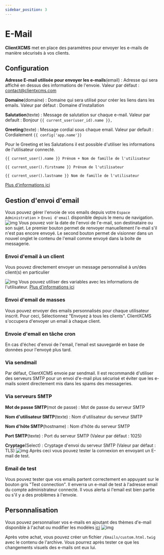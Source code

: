 ```yaml
---
sidebar_position: 3
---
```


# E-Mail
**ClientXCMS** met en place des paramètres pour envoyer les e-mails de manière sécurisés à vos clients.

## Configuration
**Adresse E-mail utilisée pour envoyer les e-mails**(email) : Adresse qui sera affiché en dessus des informations de l'envoie. Valeur par défaut : contact@clientxcms.com

**Domaine**(domaine) : Domaine qui sera utilisé pour créer les liens dans les emails. Valeur par défaut : Domaine d'installation

**Salutation**(texte) : Message de salutation sur chaque e-mail.
Valeur par default : Bonjour `{{ current_user(user_id).name }},`

**Greeting**(texte) : Message cordial sous chaque email.
Valeur par default : Cordialement `{{ config('app.name'}}` 

Pour le Greeting et les Salutations il est possible d'utiliser les informations de l'utilisateur connecté.
```
{{ current_user().name }} Prénom + Nom de famille de l'utilisateur

{{ current_user().firstname }} Prénom de l'utilisateur

{{ current_user().lastname }} Nom de famille de l'utilisateur
```
[Plus d'informations ici](../developpers/variables)

## Gestion d'envoi d'email
Vous pouvez gérer l'envoie de vos emails depuis votre `Espace Administration` > `Envoi d'email` disponible depuis le menu de navigation.
![img](https://media.discordapp.net/attachments/475073153509490689/957065809396641883/unknown.png)
Vous pouvez voir la date de l'envoi de l'e-mail, son destinataire ou son sujet. Le premier bouton permet de renvoyer manuellement l'e-mail s'il n'est pas encore envoyé.
Le second bouton permet de visionner dans un nouvel onglet le contenu de l'email comme envoyé dans la boite de messagerie.

### Envoi d'email à un client
Vous pouvez directement envoyer un message personnalisé à un/des client(s) en particulier

![img](https://media.discordapp.net/attachments/475073153509490689/957067741293072384/unknown.png)
Vous pouvez utiliser des variables avec les informations de l'utilisateur. [Plus d'informations ici](../developpers/variables)

### Envoi d'email de masses
Vous pouvez envoyer des emails personnalisés pour chaque utilisateur inscrit. Pour ceci, Sélectionnez "Envoyez à tous les clients". ClientXCMS s'occupera d'envoyer un email à chaque client.

### Envoie d'email en tâche cron
En cas d'échec d'envoi de l'email, l'email est sauvegardé en base de données pour l'envoyé plus tard.

### Via sendmail
Par défaut, ClientXCMS envoie par sendmail. Il est recommandé d'utiliser des serveurs SMTP pour un envoi d'e-mail plus sécurisé et éviter que les e-mails soient directement mis dans les spams des messageries.
### Via serveurs SMTP
**Mot de passe SMTP**(mot de passe) : Mot de passe du serveur SMTP

**Nom d'utilisateur SMTP**(texte) : Nom d'utilisateur du serveur SMTP

**Nom d'hôte SMTP**(hostname) : Nom d'hôte du serveur SMTP

**Port SMTP**(texte) : Port du serveur SMTP (Valeur par défaut : 1025)

**Cryptage**(Select) : Cryptage d'envoi du serveur SMTP (Valeur par défaut : TLS)
![img](https://media.discordapp.net/attachments/475073153509490689/957091158134235236/unknown.png)
Après ceci vous pouvez tester la connexion en envoyant un E-mail de test.
### Email de test

Vous pouvez tester que vos emails partent correctement en appuyant sur le bouton gris "Test connection". Il enverra un e-mail de test à l'adresse email du compte administrateur connecté.
Il vous alerta si l'email est bien partie ou s'il y a des problèmes à l'envoie. 

## Personnalisation

Vous pouvez personnaliser vos e-mails en ajoutant des thèmes d'e-mail disponible à l'achat ou modifier les modèles [ici](../system/Modele-Email)
![img](https://media.discordapp.net/attachments/475073153509490689/1037870848670973962/unknown.png)

Après votre achat, vous pouvez créer un fichier `/Emails/custom.html.twig` avec le contenu de l'archive.
Vous pourrez après tester ce que les changements visuels des e-mails ont eux lui.